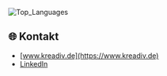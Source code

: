 ![Top_Languages]([https://github-readme-stats-omega-mocha-61.vercel.app/api?username=kreadiv&show_icons=true&theme=radical)


## 🌐 Kontakt
- [www.kreadiv.de](https://www.kreadiv.de)
- [LinkedIn]([https://linkedin.com/in/florian-wenzel](https://www.linkedin.com/in/florian-wenzel-b5096236/))

